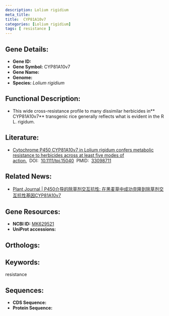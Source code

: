 ```yaml
---
description: Lolium rigidium
meta_title:
title:  CYP81A10v7
categories: [Lolium rigidium]
tags: [ resistance ]
---
```


## Gene Details:
- **Gene ID:**	[]()
- **Gene Symbol:**  CYP81A10v7
- **Gene Name:** 
- **Genome:** []()
- **Species:** *Lolium rigidium*

## Functional Description:
   - This wide cross-resistance profile to many dissimilar herbicides in** CYP81A10v7** transgenic rice generally reflects what is evident in the R L. rigidum.

## Literature:
   - [Cytochrome P450 CYP81A10v7 in Lolium rigidum confers metabolic resistance to herbicides across at least five modes of action.]( https://onlinelibrary.wiley.com/doi/10.1111/tpj.15040)&nbsp;&nbsp;DOI:&nbsp;&nbsp;[10.1111/tpj.15040](https://onlinelibrary.wiley.com/doi/10.1111/tpj.15040)&nbsp;&nbsp;PMID:&nbsp;&nbsp;[33098711](https://pubmed.ncbi.nlm.nih.gov/33098711/)

## Related News:
   - [Plant Journal | P450介导的除草剂交互抗性: 在黑麦草中成功克隆到除草剂交互抗性基因CYP81A10v7](https://mp.weixin.qq.com/s?__biz=Mzg3MDEwNDEyMg==&mid=2247499434&idx=5&sn=f3ab3ea6a18fbc372314500073e9a0ef&chksm=ce9053fff9e7dae9d62a52726d6da6ab22489a41c19b047772bc70dd23a6395f4638189c9ab4&scene=27#wechat_redirect)

## Gene Resources:
- **NCBI ID:** [MK629521](https://www.ncbi.nlm.nih.gov/gene/?term=MK629521)
- **UniProt accessions:** [](https://www.uniprot.org/uniprotkb//entry)

## Orthologs:


## Keywords:
resistance

## Sequences:
- **CDS Sequence:**
- **Protein Sequence:**
